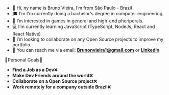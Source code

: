 - 👋 Hi, ny name is Bruno Vieira, I’m from São Paulo - Brazil
- 🎓 I’m I'm currently doing a bachelor's degree in computer engineering. 
- 👀 I’m interested in games in general and high-end pheriperals.
- 💻 I’m currently learning JavaScript (TypeScript, NodeJs, React and React Native) 
- 💞️ I’m looking to collaborate on any Open Source projects to improve my portfolio.
- 📩 You can reach me via email: **Brunonvieira1@gmail.com** or [**Linkedin**](https://www.linkedin.com/in/bruno-vieira-0aba16170/)


🚀Personal Goals🚀
- **Find a Job as a Dev**❌
- **Make Dev Friends around the world**❌
- **Collaborate on a Open Source project**❌
- **Work remotely for a company outside Brazil**❌



<!---
bvieiraaa/bvieiraaa is a ✨ special ✨ repository because its `README.md` (this file) appears on your GitHub profile.
You can click the Preview link to take a look at your changes.
--->
